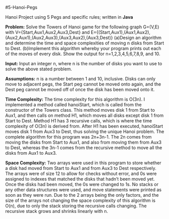 #5-Hanoi-Pegs

Hanoi Project using 5 Pegs and specific rules; written in **Java**

**Problem:** 
Solve the Towers of Hanoi game for the following graph G=(V,E) with V={Start,Aux1,Aux2,Aux3,Dest} and E={(Start,Aux1),(Aux1,Aux2),(Aux2,Aux1),(Aux2,Aux3),(Aux3,Aux2),(Aux3,Dest)}
(a)Design an algorithm and determine the time and space complexities of moving n disks from Start to Dest.
(b)Implement this algorithm whereby your program prints out each of the moves of every disk. Show the output for n=1,2,3,4,5,6,7,8,9, and 10.

**Input:**
Input an integer n, where n is the number of disks you want to use to solve the above stated problem.

**Assumptions:** 
n is a number between 1 and 10, inclusive. Disks can only move to adjacent pegs, the Start peg cannot be moved onto again, and the Dest peg cannot be moved off of once the disk has been moved onto it. 

**Time Complexity:**
The time complexity for this algorithm is O(3n). I implemented a method called hanoiStart, which is called from the constructor of the Towers class. This method moves disk 1 from Start to Aux1, and then calls on method H1, which moves all disks except disk 1 from Start to Dest. Method H1 has 3 recursive calls, which is where the time complexity of O(3n) is derived from. After H1 has been executed, hanoiStart moves disk 1 from Aux3 to Dest, thus solving the unique Hanoi problem. The complete algorithm for this program was 2n+3n-1. The 2n comes from moving the disks from Start to Aux1, and also from moving them from Aux3 to Dest, whereas the 3n-1 comes from the recursive method to move all the disks from Aux1 to Aux3. 

**Space Complexity:** 
Two arrays were used in this program to store whether a disk had moved from Start to Aux1 and from Aux3 to Dest respectively. The arrays were of size 12 to allow for checks without error, and 0s were assigned to indexes that matched the disks that hadn’t been moved yet. Once the disks had been moved, the 0s were changed to 1s. No stacks or any other data structures were used, and move statements were printed as soon as they were run. Due to the 2 arrays being the only factors, and the size of the arrays not changing the space complexity of this algorithm is O(n), due to only the stack storing the recursive calls changing. The recursive stack grows and shrinks linearly with n.


